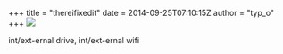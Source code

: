 +++
title = "thereifixedit"
date = 2014-09-25T07:10:15Z
author = "typ_o"
+++
[![](https://flipdot.org/blog/uploads/ifixedit.serendipityThumb.jpg)](https://flipdot.org/blog/uploads/ifixedit.jpg)  
  
int/ext-ernal drive, int/ext-ernal wifi

